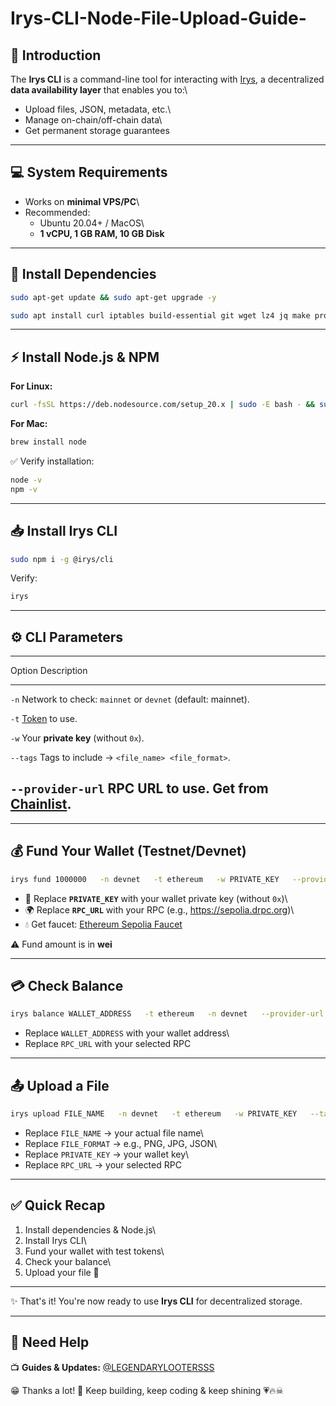 # Irys-CLI-Node-File-Upload-Guide-

<div align="left">

## 📔 Introduction

The **Irys CLI** is a command-line tool for interacting with
[Irys](https://irys.xyz/), a decentralized **data availability layer**
that enables you to:\
- Upload files, JSON, metadata, etc.\
- Manage on-chain/off-chain data\
- Get permanent storage guarantees

------------------------------------------------------------------------

## 💻 System Requirements

-   Works on **minimal VPS/PC**\
-   Recommended:
    -   Ubuntu 20.04+ / MacOS\
    -   **1 vCPU, 1 GB RAM, 10 GB Disk**

------------------------------------------------------------------------

## 🔧 Install Dependencies

``` bash
sudo apt-get update && sudo apt-get upgrade -y
```

``` bash
sudo apt install curl iptables build-essential git wget lz4 jq make protobuf-compiler cmake gcc nano automake autoconf tmux htop nvme-cli libgbm1 pkg-config libssl-dev libleveldb-dev tar clang bsdmainutils ncdu unzip screen ufw -y
```

------------------------------------------------------------------------

## ⚡ Install Node.js & NPM

**For Linux:**

``` bash
curl -fsSL https://deb.nodesource.com/setup_20.x | sudo -E bash - && sudo apt install -y nodejs
```

**For Mac:**

``` bash
brew install node
```

✅ Verify installation:

``` bash
node -v
npm -v
```

------------------------------------------------------------------------

## 📥 Install Irys CLI

``` bash
sudo npm i -g @irys/cli
```

Verify:

``` bash
irys
```

------------------------------------------------------------------------

## ⚙️ CLI Parameters

  -------------------------------------------------------------------------------------
  Option             Description
  ------------------ ------------------------------------------------------------------
  `-n`               Network to check: `mainnet` or `devnet` (default: mainnet).

  `-t`               [Token](https://docs.irys.xyz/build/d/features/supported-tokens)
                     to use.

  `-w`               Your **private key** (without `0x`).

  `--tags`           Tags to include → `<file_name> <file_format>`.

  `--provider-url`   RPC URL to use. Get from [Chainlist](https://chainlist.org/).
  -------------------------------------------------------------------------------------

------------------------------------------------------------------------

## 💰 Fund Your Wallet (Testnet/Devnet)

``` bash
irys fund 1000000   -n devnet   -t ethereum   -w PRIVATE_KEY   --provider-url RPC_URL
```

-   🔑 Replace **`PRIVATE_KEY`** with your wallet private key (without
    `0x`)\
-   🌍 Replace **`RPC_URL`** with your RPC (e.g.,
    https://sepolia.drpc.org)\
-   💧 Get faucet: [Ethereum Sepolia
    Faucet](https://sepolia-faucet.pk910.de/)

⚠️ Fund amount is in **wei**

------------------------------------------------------------------------

## 💳 Check Balance

``` bash
irys balance WALLET_ADDRESS   -t ethereum   -n devnet   --provider-url RPC_URL
```

-   Replace `WALLET_ADDRESS` with your wallet address\
-   Replace `RPC_URL` with your selected RPC

------------------------------------------------------------------------

## 📤 Upload a File

``` bash
irys upload FILE_NAME   -n devnet   -t ethereum   -w PRIVATE_KEY   --tags FILE_NAME FILE_FORMAT   --provider-url RPC_URL
```

-   Replace `FILE_NAME` → your actual file name\
-   Replace `FILE_FORMAT` → e.g., PNG, JPG, JSON\
-   Replace `PRIVATE_KEY` → your wallet key\
-   Replace `RPC_URL` → your selected RPC

------------------------------------------------------------------------

## ✅ Quick Recap

1.  Install dependencies & Node.js\
2.  Install Irys CLI\
3.  Fund your wallet with test tokens\
4.  Check your balance\
5.  Upload your file 🎉

------------------------------------------------------------------------

✨ That's it! You're now ready to use **Irys CLI** for decentralized
storage.

---


## 🤖 Need Help

 📺 **Guides & Updates:** [@LEGENDARYLOOTERSSS](https://t.me/LEGENDARYLOOTERSSS)

😁 Thanks a lot! 👻 Keep building, keep coding & keep shining 💗🔥☠

</pre>
